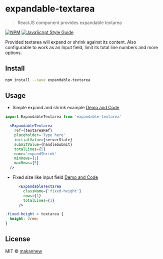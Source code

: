 # expandable-textarea




> ReactJS component provides expandable textarea

[![NPM](https://img.shields.io/npm/v/expandable-textarea.svg)](https://www.npmjs.com/package/expandable-textarea) [![JavaScript Style Guide](https://img.shields.io/badge/code_style-standard-brightgreen.svg)](https://standardjs.com)

Provided textarea will expand or shrink against its content. Also configurable to work as an Input field, limit its total line numbers and more options.

## Install

```bash
npm install --save expandable-textarea
```

## Usage
- Simple expand and shrink example [Demo and Code](https://makannew.github.io/expandable-textarea/#/)
```jsx
import ExpandableTextarea from 'expandable-textarea'
```
```jsx
  <ExpandableTextarea
    ref={textareaRef}
    placeholder='Type here'
    initialValue={serverState}
    submitValue={handleSubmit}
    totalLines={5}
    name='expandShrink'
    minRows={1}
    maxRows={5}
  />
```

- Fixed size like input field [Demo and Code](https://makannew.github.io/expandable-textarea/#/input-like-field)
```jsx
      <ExpandableTextarea
        className={'fixed-height'}
        rows={1}
        totalLines={1}
      />
```
```css
.fixed-height > textarea {
  height: 2rem;
}
```

## License

MIT © [makannew](https://github.com/makannew)
